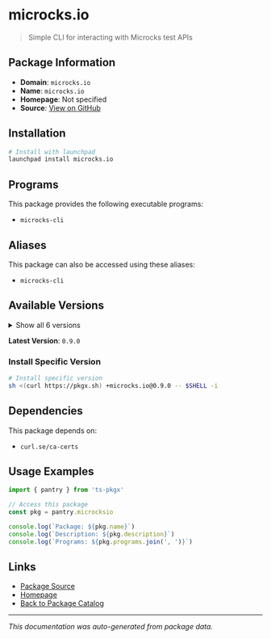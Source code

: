 # microcks.io

> Simple CLI for interacting with Microcks test APIs

## Package Information

- **Domain**: `microcks.io`
- **Name**: `microcks.io`
- **Homepage**: Not specified
- **Source**: [View on GitHub](https://github.com/pkgxdev/pantry/tree/main/projects/microcks.io/package.yml)

## Installation

```bash
# Install with launchpad
launchpad install microcks.io
```

## Programs

This package provides the following executable programs:

- `microcks-cli`

## Aliases

This package can also be accessed using these aliases:

- `microcks-cli`

## Available Versions

<details>
<summary>Show all 6 versions</summary>

- `0.9.0`, `0.5.8`, `0.5.7`, `0.5.6`, `0.5.5`
- `0.5.4`

</details>

**Latest Version**: `0.9.0`

### Install Specific Version

```bash
# Install specific version
sh <(curl https://pkgx.sh) +microcks.io@0.9.0 -- $SHELL -i
```

## Dependencies

This package depends on:

- `curl.se/ca-certs`

## Usage Examples

```typescript
import { pantry } from 'ts-pkgx'

// Access this package
const pkg = pantry.microcksio

console.log(`Package: ${pkg.name}`)
console.log(`Description: ${pkg.description}`)
console.log(`Programs: ${pkg.programs.join(', ')}`)
```

## Links

- [Package Source](https://github.com/pkgxdev/pantry/tree/main/projects/microcks.io/package.yml)
- [Homepage](#)
- [Back to Package Catalog](../package-catalog.md)

---

*This documentation was auto-generated from package data.*

